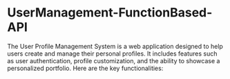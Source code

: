 # UserManagement-FunctionBased-API
The User Profile Management System is a web application designed to help users create and manage their personal profiles. It includes features such as user authentication, profile customization, and the ability to showcase a personalized portfolio. Here are the key functionalities:

